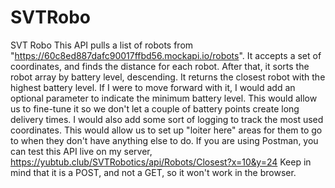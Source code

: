 # SVTRobo
SVT Robo
This API pulls a list of robots from "https://60c8ed887dafc90017ffbd56.mockapi.io/robots".
It accepts a set of coordinates, and finds the distance for each robot.
After that, it sorts the robot array by battery level, descending.
It returns the closest robot with the highest battery level.
If I were to move forward with it, I would add an optional parameter to indicate the minimum battery level. This would allow us to fine-tune it so we don't let a couple of battery points create long delivery times. I would also add some sort of logging to track the most used coordinates. This would allow us to set up "loiter here" areas for them to go to when they don't have anything else to do.
If you are using Postman, you can test this API live on my server, https://yubtub.club/SVTRobotics/api/Robots/Closest?x=10&y=24 Keep in mind that it is a POST, and not a GET, so it won't work in the browser.
